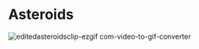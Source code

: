 # Asteroids
![editedasteroidsclip-ezgif com-video-to-gif-converter](https://github.com/user-attachments/assets/9731532c-f3df-4970-8b69-173d9d2326e5)
